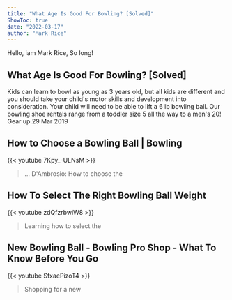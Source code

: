 ```yaml
---
title: "What Age Is Good For Bowling? [Solved]"
ShowToc: true 
date: "2022-03-17"
author: "Mark Rice" 
---
```


Hello, iam Mark Rice, So long!
## What Age Is Good For Bowling? [Solved]
Kids can learn to bowl as young as 3 years old, but all kids are different and you should take your child's motor skills and development into consideration. Your child will need to be able to lift a 6 lb bowling ball. Our bowling shoe rentals range from a toddler size 5 all the way to a men's 20! Gear up.29 Mar 2019

## How to Choose a Bowling Ball | Bowling
{{< youtube 7Kpy_-ULNsM >}}
>... D'Ambrosio: How to choose the 

## How To Select The Right Bowling Ball Weight
{{< youtube zdQfzrbwiW8 >}}
>Learning how to select the 

## New Bowling Ball - Bowling Pro Shop - What To Know Before You Go
{{< youtube SfxaePizoT4 >}}
>Shopping for a new 

